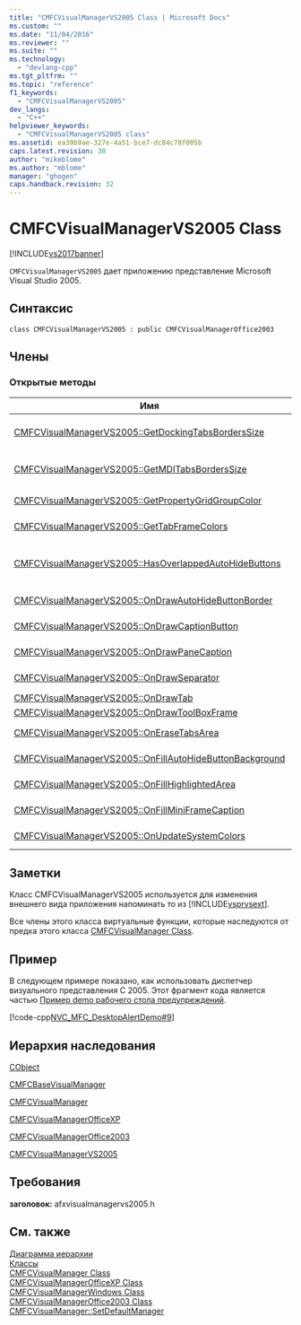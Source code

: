 ```yaml
---
title: "CMFCVisualManagerVS2005 Class | Microsoft Docs"
ms.custom: ""
ms.date: "11/04/2016"
ms.reviewer: ""
ms.suite: ""
ms.technology: 
  - "devlang-cpp"
ms.tgt_pltfrm: ""
ms.topic: "reference"
f1_keywords: 
  - "CMFCVisualManagerVS2005"
dev_langs: 
  - "C++"
helpviewer_keywords: 
  - "CMFCVisualManagerVS2005 class"
ms.assetid: ea39b9ae-327e-4a51-bce7-dc84c78f005b
caps.latest.revision: 30
author: "mikeblome"
ms.author: "mblome"
manager: "ghogen"
caps.handback.revision: 32
---
```

# CMFCVisualManagerVS2005 Class
[!INCLUDE[vs2017banner](../../assembler/inline/includes/vs2017banner.md)]

`CMFCVisualManagerVS2005` дает приложению представление Microsoft Visual Studio 2005.  
  
## Синтаксис  
  
```  
class CMFCVisualManagerVS2005 : public CMFCVisualManagerOffice2003  
```  
  
## Члены  
  
### Открытые методы  
  
|Имя|Описание|  
|---------|--------------|  
|[CMFCVisualManagerVS2005::GetDockingTabsBordersSize](../Topic/CMFCVisualManagerVS2005::GetDockingTabsBordersSize.md)|Платформа вызывает этот метод, когда они выпишут панель, которая закреплена и нашита.  \(Переопределяет [CMFCVisualManager::GetDockingTabsBordersSize](../Topic/CMFCVisualManager::GetDockingTabsBordersSize.md)\).|  
|[CMFCVisualManagerVS2005::GetMDITabsBordersSize](../Topic/CMFCVisualManagerVS2005::GetMDITabsBordersSize.md)|Границы вызывают этот метод, чтобы определить размер границы окна MDITabs, прежде чем они выпишут окно.  \(Переопределяет [CMFCVisualManager::GetMDITabsBordersSize](../Topic/CMFCVisualManager::GetMDITabsBordersSize.md)\).|  
|[CMFCVisualManagerVS2005::GetPropertyGridGroupColor](../Topic/CMFCVisualManagerVS2005::GetPropertyGridGroupColor.md)|\(Переопределяет [CMFCVisualManagerOffice2003::GetPropertyGridGroupColor](../Topic/CMFCVisualManagerOffice2003::GetPropertyGridGroupColor.md)\).|  
|[CMFCVisualManagerVS2005::GetTabFrameColors](../Topic/CMFCVisualManagerVS2005::GetTabFrameColors.md)|\(Переопределяет [CMFCVisualManagerOffice2003::GetTabFrameColors](../Topic/CMFCVisualManagerOffice2003::GetTabFrameColors.md)\).|  
|[CMFCVisualManagerVS2005::HasOverlappedAutoHideButtons](../Topic/CMFCVisualManagerVS2005::HasOverlappedAutoHideButtons.md)|Возвращает перекрываются ли кнопки автоматического скрытия в текущем диспетчере визуального представления.  \(Переопределяет [CMFCVisualManager::HasOverlappedAutoHideButtons](../Topic/CMFCVisualManager::HasOverlappedAutoHideButtons.md)\).|  
|[CMFCVisualManagerVS2005::OnDrawAutoHideButtonBorder](../Topic/CMFCVisualManagerVS2005::OnDrawAutoHideButtonBorder.md)|\(Переопределяет [CMFCVisualManagerOffice2003::OnDrawAutoHideButtonBorder](../Topic/CMFCVisualManagerOffice2003::OnDrawAutoHideButtonBorder.md)\).|  
|[CMFCVisualManagerVS2005::OnDrawCaptionButton](../Topic/CMFCVisualManagerVS2005::OnDrawCaptionButton.md)|\(Переопределяет `CMFCVisualManagerOfficeXP::OnDrawCaptionButton`\).|  
|[CMFCVisualManagerVS2005::OnDrawPaneCaption](../Topic/CMFCVisualManagerVS2005::OnDrawPaneCaption.md)|\(Переопределяет [CMFCVisualManagerOffice2003::OnDrawPaneCaption](../Topic/CMFCVisualManagerOffice2003::OnDrawPaneCaption.md)\).|  
|[CMFCVisualManagerVS2005::OnDrawSeparator](../Topic/CMFCVisualManagerVS2005::OnDrawSeparator.md)|\(Переопределяет [CMFCVisualManagerOffice2003::OnDrawSeparator](../Topic/CMFCVisualManagerOffice2003::OnDrawSeparator.md)\).|  
|[CMFCVisualManagerVS2005::OnDrawTab](../Topic/CMFCVisualManagerVS2005::OnDrawTab.md)|\(Переопределяет [CMFCVisualManagerOffice2003::OnDrawTab](../Topic/CMFCVisualManagerOffice2003::OnDrawTab.md)\).|  
|[CMFCVisualManagerVS2005::OnDrawToolBoxFrame](../Topic/CMFCVisualManagerVS2005::OnDrawToolBoxFrame.md)|\(Переопределяет [CMFCVisualManager::OnDrawToolBoxFrame](../Topic/CMFCVisualManager::OnDrawToolBoxFrame.md)\).|  
|[CMFCVisualManagerVS2005::OnEraseTabsArea](../Topic/CMFCVisualManagerVS2005::OnEraseTabsArea.md)|\(Переопределяет [CMFCVisualManagerOffice2003::OnEraseTabsArea](../Topic/CMFCVisualManagerOffice2003::OnEraseTabsArea.md)\).|  
|[CMFCVisualManagerVS2005::OnFillAutoHideButtonBackground](../Topic/CMFCVisualManagerVS2005::OnFillAutoHideButtonBackground.md)|\(Переопределяет [CMFCVisualManagerOffice2003::OnFillAutoHideButtonBackground](../Topic/CMFCVisualManagerOffice2003::OnFillAutoHideButtonBackground.md)\).|  
|[CMFCVisualManagerVS2005::OnFillHighlightedArea](../Topic/CMFCVisualManagerVS2005::OnFillHighlightedArea.md)|\(Переопределяет [CMFCVisualManagerOffice2003::OnFillHighlightedArea](../Topic/CMFCVisualManagerOffice2003::OnFillHighlightedArea.md)\).|  
|[CMFCVisualManagerVS2005::OnFillMiniFrameCaption](../Topic/CMFCVisualManagerVS2005::OnFillMiniFrameCaption.md)|\(Переопределяет `CMFCVisualManagerOfficeXP::OnFillMiniFrameCaption`\).|  
|[CMFCVisualManagerVS2005::OnUpdateSystemColors](../Topic/CMFCVisualManagerVS2005::OnUpdateSystemColors.md)|\(Переопределяет [CMFCVisualManagerOffice2003::OnUpdateSystemColors](../Topic/CMFCVisualManagerOffice2003::OnUpdateSystemColors.md)\).|  
  
## Заметки  
 Класс CMFCVisualManagerVS2005 используется для изменения внешнего вида приложения напоминать то из [!INCLUDE[vsprvsext](../../mfc/reference/includes/vsprvsext_md.md)].  
  
 Все члены этого класса виртуальные функции, которые наследуются от предка этого класса [CMFCVisualManager Class](../../mfc/reference/cmfcvisualmanager-class.md).  
  
## Пример  
 В следующем примере показано, как использовать диспетчер визуального представления С 2005.  Этот фрагмент кода является частью [Пример demo рабочего стола предупреждений](../../top/visual-cpp-samples.md).  
  
 [!code-cpp[NVC_MFC_DesktopAlertDemo#9](../../mfc/reference/codesnippet/CPP/cmfcvisualmanagervs2005-class_1.cpp)]  
  
## Иерархия наследования  
 [CObject](../Topic/CObject%20Class.md)  
  
 [CMFCBaseVisualManager](../../mfc/reference/cmfcbasevisualmanager-class.md)  
  
 [CMFCVisualManager](../../mfc/reference/cmfcvisualmanager-class.md)  
  
 [CMFCVisualManagerOfficeXP](../../mfc/reference/cmfcvisualmanagerofficexp-class.md)  
  
 [CMFCVisualManagerOffice2003](../Topic/CMFCVisualManagerOffice2003%20Class.md)  
  
 [CMFCVisualManagerVS2005](../../mfc/reference/cmfcvisualmanagervs2005-class.md)  
  
## Требования  
 **заголовок:** afxvisualmanagervs2005.h  
  
## См. также  
 [Диаграмма иерархии](../../mfc/hierarchy-chart.md)   
 [Классы](../Topic/MFC%20Classes.md)   
 [CMFCVisualManager Class](../../mfc/reference/cmfcvisualmanager-class.md)   
 [CMFCVisualManagerOfficeXP Class](../../mfc/reference/cmfcvisualmanagerofficexp-class.md)   
 [CMFCVisualManagerWindows Class](../../mfc/reference/cmfcvisualmanagerwindows-class.md)   
 [CMFCVisualManagerOffice2003 Class](../Topic/CMFCVisualManagerOffice2003%20Class.md)   
 [CMFCVisualManager::SetDefaultManager](../Topic/CMFCVisualManager::SetDefaultManager.md)